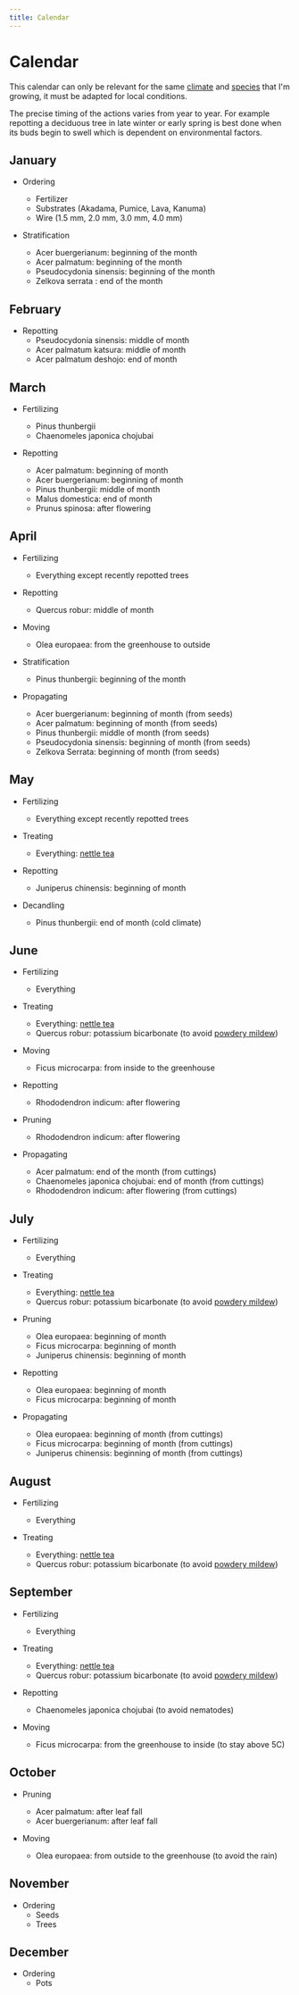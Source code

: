 ```yaml
---
title: Calendar
---
```


# Calendar

This calendar can only be relevant for the same [climate](/bonsai/about) and
[species](/bonsai/species) that I'm growing, it must be adapted for local
conditions.

The precise timing of the actions varies from year to year. For example
repotting a deciduous tree in late winter or early spring is best done when its
buds begin to swell which is dependent on environmental factors.

## January

- Ordering
  - Fertilizer
  - Substrates (Akadama, Pumice, Lava, Kanuma)
  - Wire (1.5 mm, 2.0 mm, 3.0 mm, 4.0 mm)

- Stratification
  - Acer buergerianum: beginning of the month
  - Acer palmatum: beginning of the month
  - Pseudocydonia sinensis: beginning of the month
  - Zelkova serrata : end of the month

## February

- Repotting
  - Pseudocydonia sinensis: middle of month
  - Acer palmatum katsura: middle of month
  - Acer palmatum deshojo: end of month

## March

- Fertilizing
  - Pinus thunbergii
  - Chaenomeles japonica chojubai

- Repotting
  - Acer palmatum: beginning of month
  - Acer buergerianum: beginning of month
  - Pinus thunbergii: middle of month
  - Malus domestica: end of month
  - Prunus spinosa: after flowering

## April

- Fertilizing
  - Everything except recently repotted trees

- Repotting
  - Quercus robur: middle of month

- Moving
  - Olea europaea: from the greenhouse to outside

- Stratification
  - Pinus thunbergii: beginning of the month

- Propagating
  - Acer buergerianum: beginning of month (from seeds)
  - Acer palmatum: beginning of month (from seeds)
  - Pinus thunbergii: middle of month (from seeds)
  - Pseudocydonia sinensis: beginning of month (from seeds)
  - Zelkova Serrata: beginning of month (from seeds)

## May

- Fertilizing
  - Everything except recently repotted trees

- Treating
  - Everything: [nettle tea](/bonsai/nettle-tea)

- Repotting
  - Juniperus chinensis: beginning of month

- Decandling
  - Pinus thunbergii: end of month (cold climate)

## June

- Fertilizing
  - Everything

- Treating
  - Everything: [nettle tea](/bonsai/nettle-tea)
  - Quercus robur: potassium bicarbonate (to avoid [powdery mildew](/bonsai/powdery-mildew))

- Moving
  - Ficus microcarpa: from inside to the greenhouse

- Repotting
  - Rhododendron indicum: after flowering

- Pruning
  - Rhododendron indicum: after flowering

- Propagating
  - Acer palmatum: end of the month (from cuttings)
  - Chaenomeles japonica chojubai: end of month (from cuttings)
  - Rhododendron indicum: after flowering (from cuttings)

## July

- Fertilizing
  - Everything

- Treating
  - Everything: [nettle tea](/bonsai/nettle-tea)
  - Quercus robur: potassium bicarbonate (to avoid [powdery mildew](/bonsai/powdery-mildew))

- Pruning
  - Olea europaea: beginning of month
  - Ficus microcarpa: beginning of month
  - Juniperus chinensis: beginning of month

- Repotting
  - Olea europaea: beginning of month
  - Ficus microcarpa: beginning of month

- Propagating
  - Olea europaea: beginning of month (from cuttings)
  - Ficus microcarpa: beginning of month (from cuttings)
  - Juniperus chinensis: beginning of month (from cuttings)

## August

- Fertilizing
  - Everything

- Treating
  - Everything: [nettle tea](/bonsai/nettle-tea)
  - Quercus robur: potassium bicarbonate (to avoid [powdery mildew](/bonsai/powdery-mildew))

## September

- Fertilizing
  - Everything

- Treating
  - Everything: [nettle tea](/bonsai/nettle-tea)
  - Quercus robur: potassium bicarbonate (to avoid [powdery mildew](/bonsai/powdery-mildew))

- Repotting
  - Chaenomeles japonica chojubai (to avoid nematodes)

- Moving
  - Ficus microcarpa: from the greenhouse to inside (to stay above 5C)

## October

- Pruning
  - Acer palmatum: after leaf fall
  - Acer buergerianum: after leaf fall

- Moving
  - Olea europaea: from outside to the greenhouse (to avoid the rain)

## November

- Ordering
  - Seeds
  - Trees

## December

- Ordering
  - Pots
